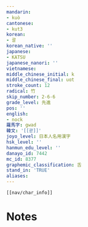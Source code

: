 ```yaml
---
mandarin:
- kuò
cantonese:
- kut3
korean:
- 괄
korean_native: ''
japanese:
- KATSU
japanese_nanori: ''
vietnamese:
middle_chinese_initial: k
middle_chinese_final: uɑt
stroke_count: 12
radical: 竹
skip_number: 2-6-6
grade_level: 先進
pos: ''
english:
- nock
羅馬字: gwad
韓文: '[[괃]]'
joyo_level: 日本人名用漢字
hsk_level: ''
hanmun_edu_level: ''
danayo_id: 7442
mc_id: 8377
graphemic_classification: 舌
stand_in: 'TRUE'
aliases:
---
```

```meta-bind-embed
[[nav/char_info]]
```

# Notes
